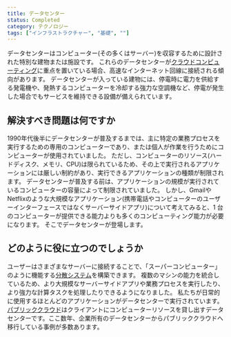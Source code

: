 ```yaml
---
title: データセンター
status: Completed
category: テクノロジー
tags: ["インフラストラクチャー", "基礎", ""]
---
```


データセンターはコンピューター(その多くはサーバー)を収容するために設計された特別な建物または施設です。
これらのデータセンターが[クラウドコンピューティング](/ja/cloud-computing/)に重点を置いている場合、高速なインターネット回線に接続される傾向があります。
データセンターが入っている建物には、停電時に電力を供給する発電機や、発熱するコンピューターを冷却する強力な空調機など、停電が発生した場合でもサービスを維持できる設備が備えられています。

## 解決すべき問題は何ですか

1990年代後半にデータセンターが普及するまでは、主に特定の業務プロセスを実行するための専用のコンピューターであり、または個人が作業を行うためにコンピューターが使用されていました。
ただし、コンピューターのリソース(ハードディスク、メモリ、CPU)は限られているため、その上で実行されるアプリケーションには厳しい制約があり、実行できるアプリケーションの種類が制限されます。
データセンターが普及する前は、アプリケーションの規模が実行されているコンピューターの容量によって制限されていました。
しかし、GmailやNetflixのような大規模なアプリケーション(携帯電話やコンピューターのユーザーインターフェースではなくサーバーサイドアプリ)について考えてみると、1 台のコンピューターが提供できる能力よりも多くのコンピューティング能力が必要になります。
そこでデータセンターが登場します。

## どのように役に立つのでしょうか

ユーザーはさまざまなサーバーに接続することで、「スーパーコンピューター」のように機能する[分散システム](/ja/distributed-systems/)を構築できます。
複数のマシンの能力を統合しているため、より大規模なサーバーサイドアプリや業務プロセスを実行したり、より強力な計算タスクを処理したりできるようになりました。
私たちが日常的に使用するほとんどのアプリケーションがデータセンターで実行されています。
[パブリッククラウド](/ja/cloud-computing/)はクライアントにコンピューターリソースを貸し出すデータセンターです。ここ数年、企業所有のデータセンターからパブリッククラウドへ移行している事例が多数あります。
